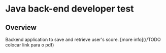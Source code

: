 Java back-end developer test
============================

## Overview
Backend application to save and retrieve user's score.
[more info](//TODO colocar link para o pdf)


